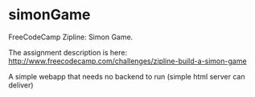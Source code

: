 # simonGame
FreeCodeCamp Zipline: Simon Game.


The assignment description is here: http://www.freecodecamp.com/challenges/zipline-build-a-simon-game

A simple webapp that needs no backend to run (simple html server can deliver)
